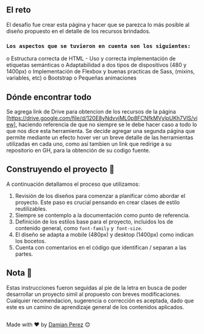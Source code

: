 ## El reto

El desafío fue crear esta página y hacer que se parezca lo más posible al diseño propuesto en el detalle de los recursos brindados. 

###  `Los aspectos que se tuvieron en cuenta son los siguientes:`

  o   Estructura correcta de HTML - Uso y correcta implementación de etiquetas semánticas
  o   Adaptabilidad a dos tipos de dispositivos (480 y 1400px)
  o   Implementación de Flexbox y buenas practicas de Sass, (mixins, variables, etc)
  o   Bootstrap 
  o   Pequeñas animaciones


## Dónde encontrar todo

Se agrega link de Drive para obtencion de los recursos de la página [https://drive.google.com/file/d/120E8yNdvvjML0p8FCNfkMVylpUKh7VlS/view], haciendo referencia de que no siempre se le debe hacer caso a todo lo que nos dice esta herramienta.
Se decide agregar una segunda página que permite mediante un efecto hover ver un breve detalle de las herramientas utilizadas en cada uno, como así tambien un link que redirige a su repositorio en GH, para la obtención de su codigo fuente.



## Construyendo el proyecto 🔧

A continuación detallamos el proceso que utilizamos: 

1. Revisión de los diseños para comenzar a planificar cómo abordar el proyecto. Este paso es crucial pensando en crear clases de estilo reutilizables.
2. Siempre se contemplo a la documentación como punto de referencia. 
3. Definición de los estilos base para el proyecto, incluidos los de contenido general, como `font-family` y` font-size`.
4. El diseño se adapta a mobile (480px) y desktop (1400px) como indican los bocetos.
5. Cuenta con comentarios en el código que identifican / separan a las partes.



## Nota 🚀

Estas instrucciones fueron seguidas al pie de la letra en busca de poder desarrollar un proyecto simil al propuesto con breves modificaciones. Cualquier recomendacion, sugerencia o corrección es aceptada, dado que este es un camino de aprendizaje general de los contenidos aplicados. 


##
Made with ❤️ by [Damian Perez](https://github.com/D-Perez85) 😊